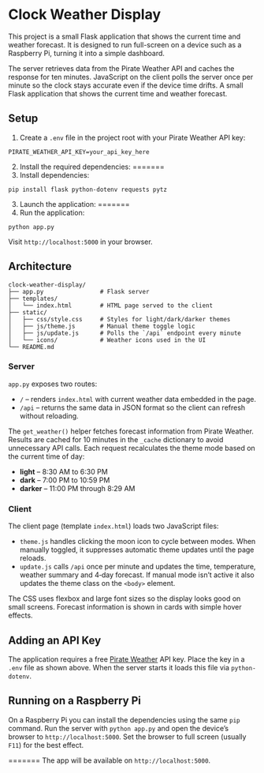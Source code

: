 # Clock Weather Display


This project is a small Flask application that shows the current time and weather forecast. It is designed to run full-screen on a device such as a Raspberry Pi, turning it into a simple dashboard.

The server retrieves data from the Pirate Weather API and caches the response for ten minutes. JavaScript on the client polls the server once per minute so the clock stays accurate even if the device time drifts.
A small Flask application that shows the current time and weather forecast.


## Setup

1. Create a `.env` file in the project root with your Pirate Weather API key:

```
PIRATE_WEATHER_API_KEY=your_api_key_here
```


2. Install the required dependencies:
=======
2. Install dependencies:


```
pip install flask python-dotenv requests pytz
```


3. Launch the application:
=======
3. Run the application:

```
python app.py
```


Visit `http://localhost:5000` in your browser.

## Architecture

```
clock-weather-display/
├── app.py                # Flask server
├── templates/
│   └── index.html        # HTML page served to the client
├── static/
│   ├── css/style.css     # Styles for light/dark/darker themes
│   ├── js/theme.js       # Manual theme toggle logic
│   ├── js/update.js      # Polls the `/api` endpoint every minute
│   └── icons/            # Weather icons used in the UI
└── README.md
```

### Server

`app.py` exposes two routes:

- `/` – renders `index.html` with current weather data embedded in the page.
- `/api` – returns the same data in JSON format so the client can refresh without reloading.

The `get_weather()` helper fetches forecast information from Pirate Weather. Results are cached for 10 minutes in the `_cache` dictionary to avoid unnecessary API calls. Each request recalculates the theme mode based on the current time of day:

- **light** – 8:30 AM to 6:30 PM
- **dark** – 7:00 PM to 10:59 PM
- **darker** – 11:00 PM through 8:29 AM

### Client

The client page (template `index.html`) loads two JavaScript files:

- `theme.js` handles clicking the moon icon to cycle between modes. When manually toggled, it suppresses automatic theme updates until the page reloads.
- `update.js` calls `/api` once per minute and updates the time, temperature, weather summary and 4‑day forecast. If manual mode isn’t active it also updates the theme class on the `<body>` element.

The CSS uses flexbox and large font sizes so the display looks good on small screens. Forecast information is shown in cards with simple hover effects.

## Adding an API Key

The application requires a free [Pirate Weather](https://pirateweather.net/) API key. Place the key in a `.env` file as shown above. When the server starts it loads this file via `python-dotenv`.

## Running on a Raspberry Pi

On a Raspberry Pi you can install the dependencies using the same `pip` command. Run the server with `python app.py` and open the device’s browser to `http://localhost:5000`. Set the browser to full screen (usually `F11`) for the best effect.

=======
The app will be available on `http://localhost:5000`.
